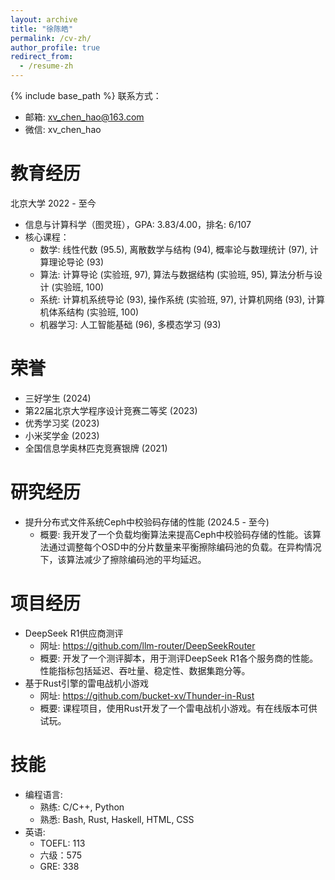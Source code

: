 ```yaml
---
layout: archive
title: "徐陈皓"
permalink: /cv-zh/
author_profile: true
redirect_from:
  - /resume-zh
---
```


{% include base_path %}
联系方式：
* 邮箱: xv_chen_hao@163.com
* 微信: xv_chen_hao

教育经历
======
北京大学 2022 - 至今
* 信息与计算科学（图灵班），GPA: 3.83/4.00，排名: 6/107
* 核心课程：
  * 数学: 线性代数 (95.5), 离散数学与结构 (94), 概率论与数理统计 (97), 计算理论导论 (93)
  * 算法: 计算导论 (实验班, 97), 算法与数据结构 (实验班, 95), 算法分析与设计 (实验班, 100)
  * 系统: 计算机系统导论 (93), 操作系统 (实验班, 97), 计算机网络 (93), 计算机体系结构 (实验班, 100)
  * 机器学习: 人工智能基础 (96), 多模态学习 (93)

荣誉
======
* 三好学生 (2024)
* 第22届北京大学程序设计竞赛二等奖 (2023)
* 优秀学习奖 (2023)
* 小米奖学金 (2023)
* 全国信息学奥林匹克竞赛银牌 (2021)

研究经历
======
* 提升分布式文件系统Ceph中校验码存储的性能 (2024.5 - 至今)
  * 概要: 我开发了一个负载均衡算法来提高Ceph中校验码存储的性能。该算法通过调整每个OSD中的分片数量来平衡擦除编码池的负载。在异构情况下，该算法减少了擦除编码池的平均延迟。

项目经历
======
* DeepSeek R1供应商测评
  * 网址: https://github.com/llm-router/DeepSeekRouter
  * 概要: 开发了一个测评脚本，用于测评DeepSeek R1各个服务商的性能。性能指标包括延迟、吞吐量、稳定性、数据集跑分等。
* 基于Rust引擎的雷电战机小游戏
  * 网址: https://github.com/bucket-xv/Thunder-in-Rust
  * 概要: 课程项目，使用Rust开发了一个雷电战机小游戏。有在线版本可供试玩。

技能
======
* 编程语言: 
  * 熟练: C/C++, Python
  * 熟悉: Bash, Rust, Haskell, HTML, CSS
* 英语:
  * TOEFL: 113
  * 六级：575
  * GRE: 338

<!-- Publications
======
  <ul>{% for post in site.publications %}
    {% include archive-single-cv.html %}
  {% endfor %}</ul> -->
  